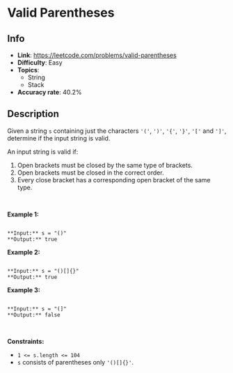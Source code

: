 # Valid Parentheses

## Info  
- **Link**: https://leetcode.com/problems/valid-parentheses
- **Difficulty**: Easy  
- **Topics**:   
    - String
    - Stack
- **Accuracy rate**: 40.2%  

## Description  
    
Given a string `s` containing just the characters `'('`, `')'`, `'{'`, `'}'`, `'['` and `']'`, determine if the input string is valid.


An input string is valid if:


1. Open brackets must be closed by the same type of brackets.
2. Open brackets must be closed in the correct order.
3. Every close bracket has a corresponding open bracket of the same type.


 


**Example 1:**



```

**Input:** s = "()"
**Output:** true

```

**Example 2:**



```

**Input:** s = "()[]{}"
**Output:** true

```

**Example 3:**



```

**Input:** s = "(]"
**Output:** false

```

 


**Constraints:**


* `1 <= s.length <= 104`
* `s` consists of parentheses only `'()[]{}'`.


  
    